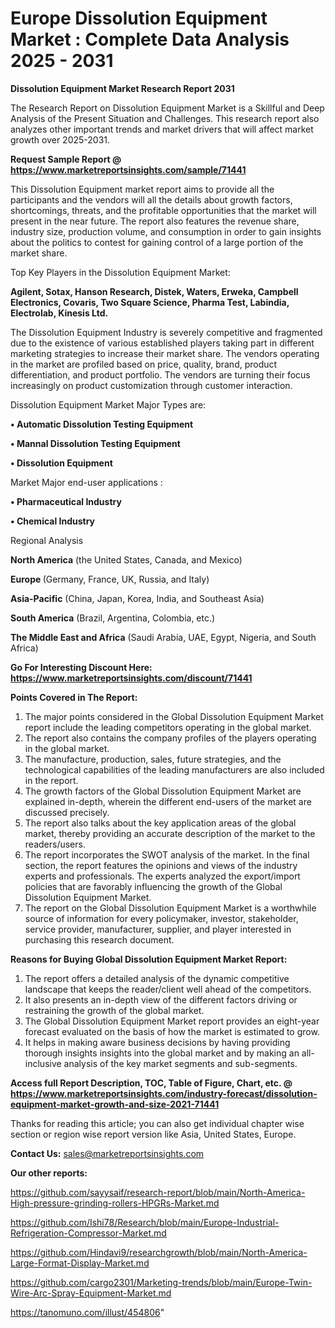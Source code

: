  # Europe Dissolution Equipment Market : Complete Data Analysis 2025 - 2031

<strong>Dissolution Equipment Market Research Report 2031</strong>

The Research Report on Dissolution Equipment Market is a Skillful and Deep Analysis of the Present Situation and Challenges. This research report also analyzes other important trends and market drivers that will affect market growth over 2025-2031.

<strong>Request Sample Report @ <a href=https://www.marketreportsinsights.com/sample/71441>https://www.marketreportsinsights.com/sample/71441</a></strong>

This Dissolution Equipment market report aims to provide all the participants and the vendors will all the details about growth factors, shortcomings, threats, and the profitable opportunities that the market will present in the near future. The report also features the revenue share, industry size, production volume, and consumption in order to gain insights about the politics to contest for gaining control of a large portion of the market share.

Top Key Players in the Dissolution Equipment Market:

<strong>Agilent, Sotax, Hanson Research, Distek, Waters, Erweka, Campbell Electronics, Covaris, Two Square Science, Pharma Test, Labindia, Electrolab, Kinesis Ltd.</strong>

The Dissolution Equipment Industry is severely competitive and fragmented due to the existence of various established players taking part in different marketing strategies to increase their market share. The vendors operating in the market are profiled based on price, quality, brand, product differentiation, and product portfolio. The vendors are turning their focus increasingly on product customization through customer interaction.

Dissolution Equipment Market Major Types are:

<strong>• Automatic Dissolution Testing Equipment

• Mannal Dissolution Testing Equipment

• Dissolution Equipment</strong>

Market Major end-user applications :

<strong>• Pharmaceutical Industry

• Chemical Industry</strong>

Regional Analysis

</u><strong><b>North America</b></strong> (the United States, Canada, and Mexico)

<strong><b>Europe </b></strong>(Germany, France, UK, Russia, and Italy)

<strong><b>Asia-Pacific</b></strong> (China, Japan, Korea, India, and Southeast Asia)

<strong><b>South America</b></strong> (Brazil, Argentina, Colombia, etc.)

<strong><b>The Middle East and Africa</b></strong> (Saudi Arabia, UAE, Egypt, Nigeria, and South Africa)

<strong>Go For Interesting Discount Here: <a href=https://www.marketreportsinsights.com/discount/71441>https://www.marketreportsinsights.com/discount/71441</a></strong>

<strong>Points Covered in The Report:</strong>
<ol>
  <li>The major points considered in the Global Dissolution Equipment Market report include the leading competitors operating in the global market.</li>
  <li>The report also contains the company profiles of the players operating in the global market.</li>
  <li>The manufacture, production, sales, future strategies, and the technological capabilities of the leading manufacturers are also included in the report.</li>
  <li>The growth factors of the Global Dissolution Equipment Market are explained in-depth, wherein the different end-users of the market are discussed precisely.</li>
  <li>The report also talks about the key application areas of the global market, thereby providing an accurate description of the market to the readers/users.</li>
  <li>The report incorporates the SWOT analysis of the market. In the final section, the report features the opinions and views of the industry experts and professionals. The experts analyzed the export/import policies that are favorably influencing the growth of the Global Dissolution Equipment Market.</li>
  <li>The report on the Global Dissolution Equipment Market is a worthwhile source of information for every policymaker, investor, stakeholder, service provider, manufacturer, supplier, and player interested in purchasing this research document.</li>
</ol>
<strong>Reasons for Buying Global Dissolution Equipment Market Report:</strong>

<ol>
  <li>The report offers a detailed analysis of the dynamic competitive landscape that keeps the reader/client well ahead of the competitors.</li>
  <li>It also presents an in-depth view of the different factors driving or restraining the growth of the global market.</li>
  <li>The Global Dissolution Equipment Market report provides an eight-year forecast evaluated on the basis of how the market is estimated to grow.</li>
  <li>It helps in making aware business decisions by having providing thorough insights insights into the global market and by making an all-inclusive analysis of the key market segments and sub-segments.</li>
</ol>
<strong>Access full Report Description, TOC, Table of Figure, Chart, etc. @ <a href=https://www.marketreportsinsights.com/industry-forecast/dissolution-equipment-market-growth-and-size-2021-71441>https://www.marketreportsinsights.com/industry-forecast/dissolution-equipment-market-growth-and-size-2021-71441</a></strong>


Thanks for reading this article; you can also get individual chapter wise section or region wise report version like Asia, United States, Europe.

<strong>Contact Us:</strong>
sales@marketreportsinsights.com

<strong>Our other reports:</strong>

<a href=https://github.com/sayysaif/research-report/blob/main/North-America-High-pressure-grinding-rollers-HPGRs-Market.md>https://github.com/sayysaif/research-report/blob/main/North-America-High-pressure-grinding-rollers-HPGRs-Market.md</a>

<a href=https://github.com/Ishi78/Research/blob/main/Europe-Industrial-Refrigeration-Compressor-Market.md>https://github.com/Ishi78/Research/blob/main/Europe-Industrial-Refrigeration-Compressor-Market.md</a>

<a href=https://github.com/Hindavi9/researchgrowth/blob/main/North-America-Large-Format-Display-Market.md>https://github.com/Hindavi9/researchgrowth/blob/main/North-America-Large-Format-Display-Market.md</a>

<a href=https://github.com/cargo2301/Marketing-trends/blob/main/Europe-Twin-Wire-Arc-Spray-Equipment-Market.md>https://github.com/cargo2301/Marketing-trends/blob/main/Europe-Twin-Wire-Arc-Spray-Equipment-Market.md</a>

<a href=https://tanomuno.com/illust/454806>https://tanomuno.com/illust/454806</a>"
